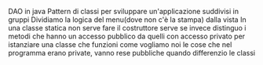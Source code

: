 DAO in java
Pattern di classi per sviluppare un'applicazione suddivisi in gruppi
Dividiamo la logica del menu(dove non c'è la stampa) dalla vista
In una classe statica non serve fare il costruttore
serve se invece distinguo i metodi che hanno un accesso pubblico
da quelli con accesso privato per istanziare una classe che funzioni come vogliamo noi
le cose che nel programma erano private, vanno rese pubbliche quando differenzio le classi